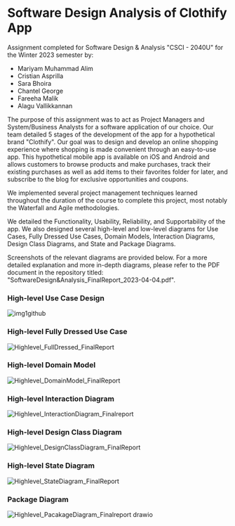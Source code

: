 # Software Design Analysis of Clothify App

 Assignment completed for Software Design & Analysis "CSCI - 2040U" for the Winter 2023 semester by:

- Mariyam Muhammad Alim 
- Cristian Asprilla 
- Sara Bhoira
- Chantel George 
- Fareeha Malik 
- Alagu Vallikkannan


The purpose of this assignment was to act as Project Managers and System/Business Analysts for a software application of our choice. Our team detailed 5 stages of the development of the app for a hypothetical brand "Clothify". Our goal was to design and develop an online shopping experience where shopping is made convenient through an easy-to-use app. This hypothetical mobile app is available on iOS and Android and allows customers to browse products and make purchases, track their existing purchases as well as add items to their favorites folder for later, and subscribe to the blog for exclusive opportunities and coupons.

We implemented several project management techniques learned throughout the duration of the course to complete this project, most notably the Waterfall and Agile methodologies.

We detailed the Functionality, Usability, Reliability, and Supportability of the app. We also designed several high-level and low-level diagrams for Use Cases, Fully Dressed Use Cases, Domain Models, Interaction Diagrams, Design Class Diagrams, and State and Package Diagrams. 

Screenshots of the relevant diagrams are provided below. For a more detailed explanation and more in-depth diagrams, please refer to the PDF document in the repository titled: "SoftwareDesign&Analysis_FinalReport_2023-04-04.pdf". 

### High-level Use Case Design 
![img1github](https://github.com/fareehamalik/Software-Design-Analysis-of-Clothify-App/assets/90854559/2270da18-3cb4-4d6d-b395-dfe12bb18bde)

### High-level Fully Dressed Use Case 
![Highlevel_FullDressed_FinalReport](https://github.com/FareehaM/Software-Design-Analysis-of-Clothify-App/assets/90854782/c623be20-09e6-4c0c-a0c2-da0a7785eb20)

### High-level Domain Model
![Highlevel_DomainModel_FinalReport](https://github.com/FareehaM/Software-Design-Analysis-of-Clothify-App/assets/90854782/717c9ad4-f75b-41f0-ab17-af949cbe3e15)


### High-level Interaction Diagram 
![Highlevel_InteractionDiagram_Finalreport](https://github.com/FareehaM/Software-Design-Analysis-of-Clothify-App/assets/90854782/d632a1e3-8b5b-446a-b25d-e6ef208083c8)

### High-level Design Class Diagram 
![Highlevel_DesignClassDiagram_FinalReport](https://github.com/FareehaM/Software-Design-Analysis-of-Clothify-App/assets/90854782/e8a9565d-b6ad-4d43-a5f1-943576b21313)

### High-level State Diagram 
![Highlevel_StateDiagram_FinalReport](https://github.com/FareehaM/Software-Design-Analysis-of-Clothify-App/assets/90854782/8ae6e4f7-30d9-4120-91e4-80a305a811dc)

### Package Diagram
![Highlevel_PacakageDiagram_Finalreport drawio](https://github.com/FareehaM/Software-Design-Analysis-of-Clothify-App/assets/90854782/8b748a39-11f6-4a28-9bf1-ba46f07a9295)

